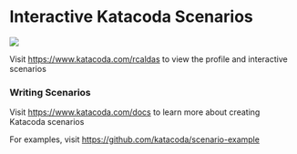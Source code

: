 # Interactive Katacoda Scenarios

[![](http://shields.katacoda.com/katacoda/rcaldas/count.svg)](https://www.katacoda.com/rcaldas "Get your profile on Katacoda.com")

Visit https://www.katacoda.com/rcaldas to view the profile and interactive scenarios

### Writing Scenarios
Visit https://www.katacoda.com/docs to learn more about creating Katacoda scenarios

For examples, visit https://github.com/katacoda/scenario-example

